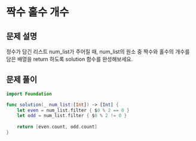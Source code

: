 # 짝수 홀수 개수
## 문제 설명
정수가 담긴 리스트 num_list가 주어질 때, num_list의 원소 중 짝수와 홀수의 개수를 담은 배열을 return 하도록 solution 함수를 완성해보세요.


## 문제 풀이

```swift
import Foundation

func solution(_ num_list:[Int]) -> [Int] {
    let even = num_list.filter { $0 % 2 == 0 }
    let odd = num_list.filter { $0 % 2 != 0 }
    
    return [even.count, odd.count]
}
```
